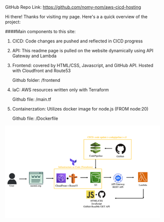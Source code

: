 GitHub Repo Link: https://github.com/nomy-nom/aws-cicd-hosting

Hi there! Thanks for visiting my page. Here's a a quick overview of the project:

####Main components to this site:
1) CICD: Code changes are pushed and reflected in  CICD progress
2) API: This readme page is pulled on the website dynamically using API Gateway and Lambda 
3) Frontend: covered by HTML/CSS, Javascript, and GitHub API. Hosted with Cloudfront and Route53

    Github folder: /frontend
5) IaC: AWS resources written only with Terraform

    Github file: /main.tf
7) Containerzation: Utilizes docker image for node.js (FROM node:20)

    Github file: /Dockerfile


![Alt Text](https://github.com/nomy-nom/aws-cicd-hosting/blob/main/imges/overview.png?raw=true)


